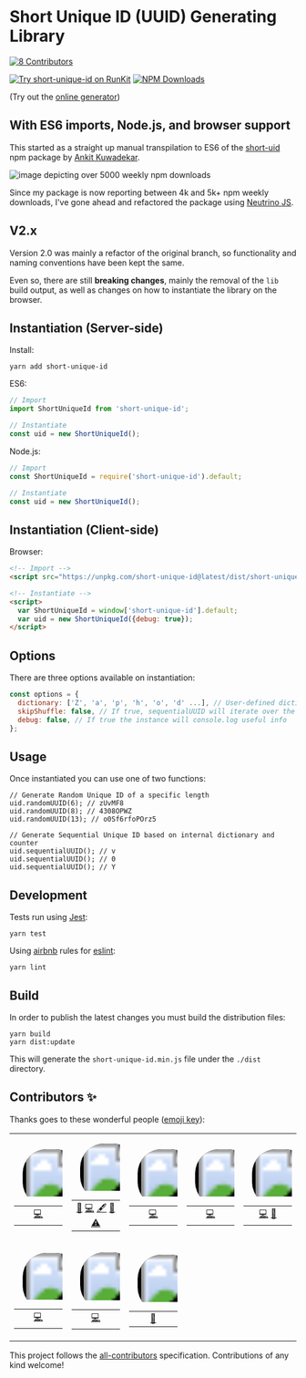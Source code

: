 # Short Unique ID (UUID) Generating Library
<!-- ALL-CONTRIBUTORS-BADGE:START - Do not remove or modify this section -->
[![8 Contributors](https://img.shields.io/badge/all_contributors-8-purple.svg?style=flat-square)](#contributors)
<!-- ALL-CONTRIBUTORS-BADGE:END -->

[![Try short-unique-id on RunKit](https://badge.runkitcdn.com/short-unique-id.svg)](https://npm.runkit.com/short-unique-id)
[![NPM Downloads](https://img.shields.io/npm/dt/short-unique-id.svg?maxAge=2592000)](https://npmjs.com/package/short-unique-id)

(Try out the <a target="_blank" href="https://jeanlescure.github.io/short-unique-id/">online generator</a>)

## With ES6 imports, Node.js, and browser support

This started as a straight up manual transpilation to ES6 of the [short-uid](https://github.com/serendipious/nodejs-short-uid) npm package by [Ankit Kuwadekar](https://github.com/serendipious/).

![image depicting over 5000 weekly npm downloads](https://raw.githubusercontent.com/jeanlescure/short-unique-id/master/assets/weekly-downloads.png)

Since my package is now reporting between 4k and 5k+ npm weekly downloads, I've gone ahead and refactored the package using [Neutrino JS](https://neutrinojs.org/).

## V2.x

Version 2.0 was mainly a refactor of the original branch, so functionality and naming conventions have been kept the same.

Even so, there are still **breaking changes**, mainly the removal of the `lib` build output, as well as changes on how to instantiate the library on the browser.

## Instantiation (Server-side)

Install:

```
yarn add short-unique-id
```

ES6:

```javascript
// Import
import ShortUniqueId from 'short-unique-id';

// Instantiate
const uid = new ShortUniqueId();
```

Node.js:

```javascript
// Import
const ShortUniqueId = require('short-unique-id').default;

// Instantiate
const uid = new ShortUniqueId();
```

## Instantiation (Client-side)

Browser:

```html
<!-- Import -->
<script src="https://unpkg.com/short-unique-id@latest/dist/short-unique-id.min.js"></script>

<!-- Instantiate -->
<script>
  var ShortUniqueId = window['short-unique-id'].default;
  var uid = new ShortUniqueId({debug: true});
</script>
```

## Options

There are three options available on instantiation:

```javascript
const options = {
  dictionary: ['Z', 'a', 'p', 'h', 'o', 'd' ...], // User-defined dictionary
  skipShuffle: false, // If true, sequentialUUID will iterate over the dictionary in the given order
  debug: false, // If true the instance will console.log useful info
};
```

## Usage

Once instantiated you can use one of two functions:

```
// Generate Random Unique ID of a specific length
uid.randomUUID(6); // zUvMF8
uid.randomUUID(8); // 4308OPWZ
uid.randomUUID(13); // o0Sf6rfoPOrz5

// Generate Sequential Unique ID based on internal dictionary and counter
uid.sequentialUUID(); // v
uid.sequentialUUID(); // 0
uid.sequentialUUID(); // Y
```

## Development

Tests run using [Jest](https://jestjs.io/):

```
yarn test
```

Using [airbnb](https://github.com/airbnb/javascript/tree/master/packages/eslint-config-airbnb-base) rules for [eslint](https://github.com/eslint/eslint):

```
yarn lint
```

## Build

In order to publish the latest changes you must build the distribution files:

```
yarn build
yarn dist:update
```

This will generate the `short-unique-id.min.js` file under the `./dist` directory.

## Contributors ✨

Thanks goes to these wonderful people ([emoji key](https://allcontributors.org/docs/en/emoji-key)):

<!-- ALL-CONTRIBUTORS-LIST:START - Do not remove or modify this section -->
<!-- prettier-ignore-start -->
<!-- markdownlint-disable -->
<table>
  <tr>
    <td align="center"><a href="https://github.com/serendipious"><svg xmlns="http://www.w3.org/2000/svg" xmlns:xlink="http://www.w3.org/1999/xlink" width="130" height="150"><defs><rect id="rect" width="100" height="100" x="15" y="15" rx="50%"/><clipPath id="clip"><use xlink:href="#rect"/></clipPath></defs><use xlink:href="#rect"/><image xlink:href="https://avatars1.githubusercontent.com/u/909781?v=4" width="100" height="100" x="15" y="15" clip-path="url(#clip)"/><text x="15" y="130" textLength="100" lengthAdjust="spacingAndGlyphs" style="font: bold 88% sans-serif; fill: #5E40B8;">Ankit Kuwadekar</text></svg></a><table><tbody><tr><td width="150" align="center"><a href="https://github.com/jeanlescure/short-unique-id/commits?author=serendipious" title="Code">💻</a></td></tr></tbody></table></td>
    <td align="center"><a href="https://jeanlescure.cr"><svg xmlns="http://www.w3.org/2000/svg" xmlns:xlink="http://www.w3.org/1999/xlink" width="130" height="150"><defs><rect id="rect" width="100" height="100" x="15" y="15" rx="50%"/><clipPath id="clip"><use xlink:href="#rect"/></clipPath></defs><use xlink:href="#rect"/><image xlink:href="https://avatars2.githubusercontent.com/u/3330339?v=4" width="100" height="100" x="15" y="15" clip-path="url(#clip)"/><text x="15" y="130" textLength="100" lengthAdjust="spacingAndGlyphs" style="font: bold 88% sans-serif; fill: #5E40B8;">Jean Lescure</text></svg></a><table><tbody><tr><td width="150" align="center"><a href="#maintenance-jeanlescure" title="Maintenance">🚧</a> <a href="https://github.com/jeanlescure/short-unique-id/commits?author=jeanlescure" title="Code">💻</a> <a href="#content-jeanlescure" title="Content">🖋</a> <a href="https://github.com/jeanlescure/short-unique-id/commits?author=jeanlescure" title="Documentation">📖</a> <a href="https://github.com/jeanlescure/short-unique-id/commits?author=jeanlescure" title="Tests">⚠️</a></td></tr></tbody></table></td>
    <td align="center"><a href="https://dianalu.design"><svg xmlns="http://www.w3.org/2000/svg" xmlns:xlink="http://www.w3.org/1999/xlink" width="130" height="150"><defs><rect id="rect" width="100" height="100" x="15" y="15" rx="50%"/><clipPath id="clip"><use xlink:href="#rect"/></clipPath></defs><use xlink:href="#rect"/><image xlink:href="https://avatars2.githubusercontent.com/u/1036995?v=4" width="100" height="100" x="15" y="15" clip-path="url(#clip)"/><text x="15" y="130" textLength="100" lengthAdjust="spacingAndGlyphs" style="font: bold 88% sans-serif; fill: #5E40B8;">Diana Lescure</text></svg></a><table><tbody><tr><td width="150" align="center"><a href="https://github.com/jeanlescure/short-unique-id/commits?author=DiLescure" title="Code">💻</a></td></tr></tbody></table></td>
    <td align="center"><a href="https://github.com/EmerLM"><svg xmlns="http://www.w3.org/2000/svg" xmlns:xlink="http://www.w3.org/1999/xlink" width="130" height="150"><defs><rect id="rect" width="100" height="100" x="15" y="15" rx="50%"/><clipPath id="clip"><use xlink:href="#rect"/></clipPath></defs><use xlink:href="#rect"/><image xlink:href="https://avatars2.githubusercontent.com/u/64379301?v=4" width="100" height="100" x="15" y="15" clip-path="url(#clip)"/><text x="15" y="130" textLength="100" lengthAdjust="spacingAndGlyphs" style="font: bold 88% sans-serif; fill: #5E40B8;">EmerLM</text></svg></a><table><tbody><tr><td width="150" align="center"><a href="https://github.com/jeanlescure/short-unique-id/commits?author=EmerLM" title="Code">💻</a></td></tr></tbody></table></td>
    <td align="center"><a href="https://github.com/angelnath26"><svg xmlns="http://www.w3.org/2000/svg" xmlns:xlink="http://www.w3.org/1999/xlink" width="130" height="150"><defs><rect id="rect" width="100" height="100" x="15" y="15" rx="50%"/><clipPath id="clip"><use xlink:href="#rect"/></clipPath></defs><use xlink:href="#rect"/><image xlink:href="https://avatars0.githubusercontent.com/u/63522028?v=4" width="100" height="100" x="15" y="15" clip-path="url(#clip)"/><text x="15" y="130" textLength="100" lengthAdjust="spacingAndGlyphs" style="font: bold 88% sans-serif; fill: #5E40B8;">angelnath26</text></svg></a><table><tbody><tr><td width="150" align="center"><a href="https://github.com/jeanlescure/short-unique-id/commits?author=angelnath26" title="Code">💻</a> <a href="https://github.com/jeanlescure/short-unique-id/pulls?q=is%3Apr+reviewed-by%3Aangelnath26" title="Reviewed Pull Requests">👀</a></td></tr></tbody></table></td>
  </tr>
  <tr>
    <td align="center"><a href="https://twitter.com/jeffturcotte"><svg xmlns="http://www.w3.org/2000/svg" xmlns:xlink="http://www.w3.org/1999/xlink" width="130" height="150"><defs><rect id="rect" width="100" height="100" x="15" y="15" rx="50%"/><clipPath id="clip"><use xlink:href="#rect"/></clipPath></defs><use xlink:href="#rect"/><image xlink:href="https://avatars0.githubusercontent.com/u/65089?v=4" width="100" height="100" x="15" y="15" clip-path="url(#clip)"/><text x="15" y="130" textLength="100" lengthAdjust="spacingAndGlyphs" style="font: bold 88% sans-serif; fill: #5E40B8;">Jeff Turcotte</text></svg></a><table><tbody><tr><td width="150" align="center"><a href="https://github.com/jeanlescure/short-unique-id/commits?author=jeffturcotte" title="Code">💻</a></td></tr></tbody></table></td>
    <td align="center"><a href="https://github.com/neversun"><svg xmlns="http://www.w3.org/2000/svg" xmlns:xlink="http://www.w3.org/1999/xlink" width="130" height="150"><defs><rect id="rect" width="100" height="100" x="15" y="15" rx="50%"/><clipPath id="clip"><use xlink:href="#rect"/></clipPath></defs><use xlink:href="#rect"/><image xlink:href="https://avatars1.githubusercontent.com/u/9157500?v=4" width="100" height="100" x="15" y="15" clip-path="url(#clip)"/><text x="15" y="130" textLength="100" lengthAdjust="spacingAndGlyphs" style="font: bold 88% sans-serif; fill: #5E40B8;">Robert Scheinpflug</text></svg></a><table><tbody><tr><td width="150" align="center"><a href="https://github.com/jeanlescure/short-unique-id/commits?author=neversun" title="Code">💻</a></td></tr></tbody></table></td>
    <td align="center"><a href="https://github.com/ekelvin"><svg xmlns="http://www.w3.org/2000/svg" xmlns:xlink="http://www.w3.org/1999/xlink" width="130" height="150"><defs><rect id="rect" width="100" height="100" x="15" y="15" rx="50%"/><clipPath id="clip"><use xlink:href="#rect"/></clipPath></defs><use xlink:href="#rect"/><image xlink:href="https://avatars1.githubusercontent.com/u/6638327?v=4" width="100" height="100" x="15" y="15" clip-path="url(#clip)"/><text x="15" y="130" textLength="100" lengthAdjust="spacingAndGlyphs" style="font: bold 88% sans-serif; fill: #5E40B8;">Kelvin</text></svg></a><table><tbody><tr><td width="150" align="center"><a href="#ideas-ekelvin" title="Ideas, Planning, & Feedback">🤔</a></td></tr></tbody></table></td>
  </tr>
</table>

<!-- markdownlint-enable -->
<!-- prettier-ignore-end -->
<!-- ALL-CONTRIBUTORS-LIST:END -->

This project follows the [all-contributors](https://github.com/all-contributors/all-contributors) specification. Contributions of any kind welcome!
